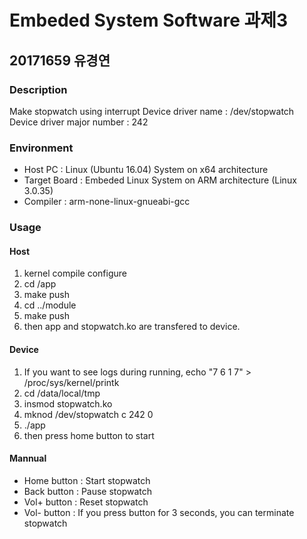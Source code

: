 # Embeded System Software 과제3
## 20171659 유경연

### Description
Make stopwatch using interrupt
Device driver name : /dev/stopwatch
Device driver major number : 242

### Environment
- Host PC : Linux (Ubuntu 16.04) System on x64 architecture
- Target Board : Embeded Linux System on ARM architecture (Linux 3.0.35)
- Compiler : arm-none-linux-gnueabi-gcc

### Usage
#### Host
1. kernel compile configure
2. cd /app 
3. make push
4. cd ../module
5. make push
6. then app and stopwatch.ko are transfered to device.

#### Device
1. If you want to see logs during running, echo "7 6 1 7" > /proc/sys/kernel/printk
2. cd /data/local/tmp
3. insmod stopwatch.ko
4. mknod /dev/stopwatch c 242 0
5. ./app
6. then press home button to start

#### Mannual
- Home button : Start stopwatch
- Back button : Pause stopwatch
- Vol+ button : Reset stopwatch
- Vol- button : If you press button for 3 seconds, you can terminate stopwatch 

